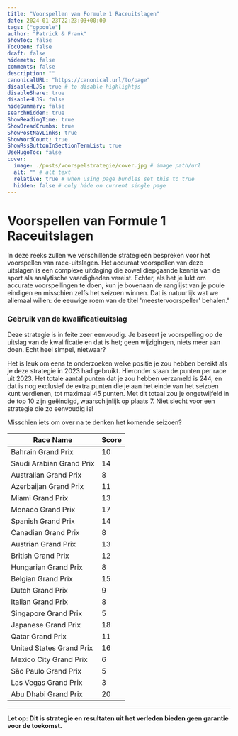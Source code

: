 ```yaml
---
title: "Voorspellen van Formule 1 Raceuitslagen"
date: 2024-01-23T22:23:03+00:00
tags: ["gppoule"]
author: "Patrick & Frank"
showToc: false
TocOpen: false
draft: false
hidemeta: false
comments: false
description: ""
canonicalURL: "https://canonical.url/to/page"
disableHLJS: true # to disable highlightjs
disableShare: true
disableHLJS: false
hideSummary: false
searchHidden: true
ShowReadingTime: true
ShowBreadCrumbs: true
ShowPostNavLinks: true 
ShowWordCount: true
ShowRssButtonInSectionTermList: true
UseHugoToc: false
cover:
  image: ./posts/voorspelstrategie/cover.jpg # image path/url
  alt: "" # alt text
  relative: true # when using page bundles set this to true
  hidden: false # only hide on current single page
---
```


# Voorspellen van Formule 1 Raceuitslagen

In deze reeks zullen we verschillende strategieën bespreken voor het voorspellen van race-uitslagen. Het accuraat voorspellen van deze uitslagen is een complexe uitdaging die zowel diepgaande kennis van de sport als analytische vaardigheden vereist. Echter, als het je lukt om accurate voorspellingen te doen, kun je bovenaan de ranglijst van je poule eindigen en misschien zelfs het seizoen winnen. Dat is natuurlijk wat we allemaal willen: de eeuwige roem van de titel 'meestervoorspeller' behalen."

### Gebruik van de kwalificatieuitslag
Deze strategie is in feite zeer eenvoudig. Je baseert je voorspelling op de uitslag van de kwalificatie en dat is het; geen wijzigingen, niets meer aan doen. Echt heel simpel, nietwaar?

Het is leuk om eens te onderzoeken welke positie je zou hebben bereikt als je deze strategie in 2023 had gebruikt. Hieronder staan de punten per race uit 2023. Het totale aantal punten dat je zou hebben verzameld is 244, en dat is nog exclusief de extra punten die je aan het einde van het seizoen kunt verdienen, tot maximaal 45 punten. Met dit totaal zou je ongetwijfeld in de top 10 zijn geëindigd, waarschijnlijk op plaats 7. Niet slecht voor een strategie die zo eenvoudig is!

Misschien iets om over na te denken het komende seizoen?

| Race Name                | Score |
|--------------------------|-------|
| Bahrain Grand Prix       | 10    |
| Saudi Arabian Grand Prix | 14    |
| Australian Grand Prix    | 8     |
| Azerbaijan Grand Prix    | 11    |
| Miami Grand Prix         | 13    |
| Monaco Grand Prix        | 17    |
| Spanish Grand Prix       | 14    |
| Canadian Grand Prix      | 8     |
| Austrian Grand Prix      | 13    |
| British Grand Prix       | 12    |
| Hungarian Grand Prix     | 8     |
| Belgian Grand Prix       | 15    |
| Dutch Grand Prix         | 9     |
| Italian Grand Prix       | 8     |
| Singapore Grand Prix     | 5     |
| Japanese Grand Prix      | 18    |
| Qatar Grand Prix         | 11    |
| United States Grand Prix | 16    |
| Mexico City Grand Prix   | 6     |
| São Paulo Grand Prix     | 5     |
| Las Vegas Grand Prix     | 3     |
| Abu Dhabi Grand Prix     | 20    |

---

**Let op: Dit is strategie en resultaten uit het verleden bieden geen garantie voor de toekomst.**

